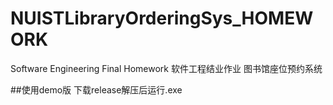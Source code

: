 # NUISTLibraryOrderingSys_HOMEWORK
Software Engineering Final Homework
软件工程结业作业
图书馆座位预约系统

##使用demo版
下载release解压后运行.exe
